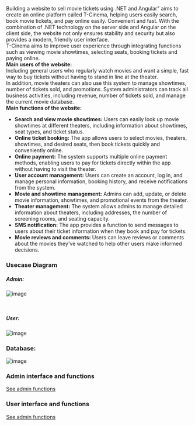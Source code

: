 Building a website to sell movie tickets using .NET and Angular" aims to create an online platform called T-Cinema, helping users easily search, book movie tickets, and pay online easily. Convenient and fast. With the combination of .NET technology on the server side and Angular on the client side, the website not only ensures stability and security but also provides a modern, friendly user interface. <br>
T-Cinema aims to improve user experience through integrating functions such as viewing movie showtimes, selecting seats, booking tickets and paying online. <br>
<b>Main users of the website:</b> <br>
Including general users who regularly watch movies and want a simple, fast way to buy tickets without having to stand in line at the theater.  <br>
In addition, movie theaters can also use this system to manage showtimes, number of tickets sold, and promotions. System administrators can track all business activities, including revenue, number of tickets sold, and manage the current movie database. <br>
<b>Main functions of the website:</b> <br>
<ul>
  <li><strong>Search and view movie showtimes:</strong> Users can easily look up movie showtimes at different theaters, including information about showtimes, seat types, and ticket status.</li>
  <li><strong>Online ticket booking:</strong> The app allows users to select movies, theaters, showtimes, and desired seats, then book tickets quickly and conveniently online.</li>
  <li><strong>Online payment:</strong> The system supports multiple online payment methods, enabling users to pay for tickets directly within the app without having to visit the theater.</li>
  <li><strong>User account management:</strong> Users can create an account, log in, and manage personal information, booking history, and receive notifications from the system.</li>
  <li><strong>Movie and showtime management:</strong> Admins can add, update, or delete movie information, showtimes, and promotional events from the theater.</li>
  <li><strong>Theater management:</strong> The system allows admins to manage detailed information about theaters, including addresses, the number of screening rooms, and seating capacity.</li>
  <li><strong>SMS notification:</strong> The app provides a function to send messages to users about their ticket information when they book and pay for tickets.</li>
  <li><strong>Movie reviews and comments:</strong> Users can leave reviews or comments about the movies they've watched to help other users make informed decisions.</li>
</ul>

<h3><strong>Usecase Diagram</strong></h3>
<h5>Admin:</h5>

![image](https://github.com/user-attachments/assets/ee6d80c5-a2ee-4237-9123-95a86de63acb)

<br>
<h5>User:</h5>

![image](https://github.com/user-attachments/assets/3f7f97a7-70af-4261-afcb-a2369e6836ec)
<br>
<h3>Database:</h3>

![image](https://github.com/user-attachments/assets/350582a0-919d-47a3-8537-4003e174f759)

<h3><strong>Admin interface and functions</strong></h3>

<a href="https://github.com/hoangtu648/cinema-admin">See admin functions</a>

<h3><strong>User interface and functions</strong></h3>

<a href="https://github.com/hoangtu648/cinema_user">See admin functions</a>


